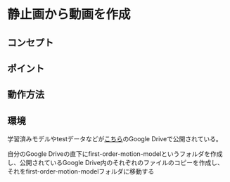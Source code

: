# 静止画から動画を作成

## コンセプト

## ポイント

## 動作方法

## 環境

学習済みモデルやtestデータなどが[こちら](https://drive.google.com/drive/folders/1kZ1gCnpfU0BnpdU47pLM_TQ6RypDDqgw)のGoogle Driveで公開されている。

自分のGoogle Driveの直下にfirst-order-motion-modelというフォルダを作成し、公開されているGoogle Drive内のそれぞれのファイルのコピーを作成し、
それをfirst-order-motion-modelフォルダに移動する


